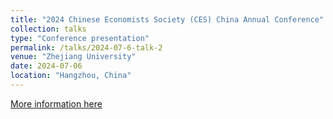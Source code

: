 ```yaml
---
title: "2024 Chinese Economists Society (CES) China Annual Conference"
collection: talks
type: "Conference presentation"
permalink: /talks/2024-07-6-talk-2
venue: "Zhejiang University"
date: 2024-07-06
location: "Hangzhou, China"
---
```


[More information here](https://www.econometricsociety.org/event_papers/view/271/168)


